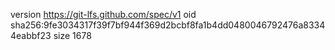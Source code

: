 version https://git-lfs.github.com/spec/v1
oid sha256:9fe3034317f39f7bf944f369d2bcbf8fa1b4dd0480046792476a83344eabbf23
size 1678
